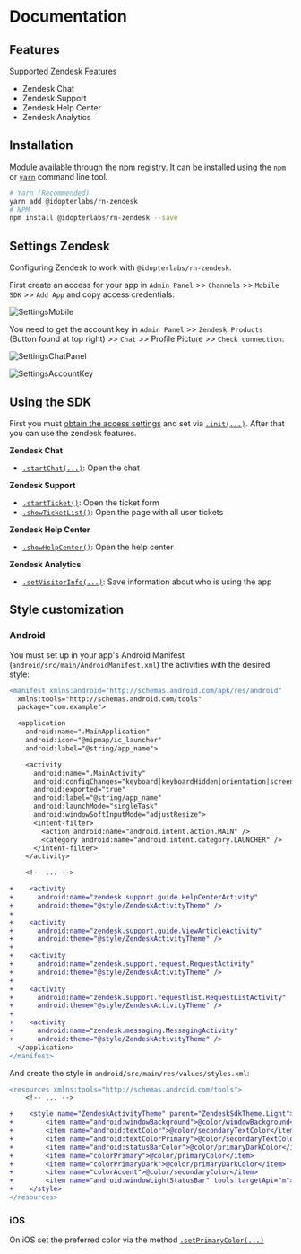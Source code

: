 # Documentation

## Features

Supported Zendesk Features

- Zendesk Chat
- Zendesk Support
- Zendesk Help Center
- Zendesk Analytics

## Installation

Module available through the [npm registry](https://www.npmjs.com/). It can be installed using the [`npm`](https://docs.npmjs.com/getting-started/installing-npm-packages-locally) or [`yarn`](https://yarnpkg.com/en/) command line tool.

```sh
# Yarn (Recommended)
yarn add @idopterlabs/rn-zendesk
# NPM 
npm install @idopterlabs/rn-zendesk --save
```

## Settings Zendesk

Configuring Zendesk to work with `@idopterlabs/rn-zendesk`.

First create an access for your app in `Admin Panel` >> `Channels` >> `Mobile SDK` >> `Add App` and copy access credentials:

![SettingsMobile](media://SettingsMobile.png)

You need to get the account key in `Admin Panel` >> `Zendesk Products` (Button found at top right) >> `Chat` >> Profile Picture >> `Check connection`:

![SettingsChatPanel](media://SettingsChatPanel.png)

![SettingsAccountKey](media://SettingsAccountKey.png)

## Using the SDK

First you must [obtain the access settings](#settings-zendesk) and set via [`.init(...)`](modules.html#init). After that you can use the zendesk features.

**Zendesk Chat**
- [`.startChat(...)`](modules.html#startChat): Open the chat

**Zendesk Support**
- [`.startTicket()`](modules.html#startTicket): Open the ticket form
- [`.showTicketList()`](modules.html#showTicketList): Open the page with all user tickets

**Zendesk Help Center**
- [`.showHelpCenter()`](modules.html#showHelpCenter): Open the help center

**Zendesk Analytics**
- [`.setVisitorInfo(...)`](modules.html#setVisitorInfo): Save information about who is using the app

## Style customization

### Android
You must set up in your app's Android Manifest (`android/src/main/AndroidManifest.xml`) the activities with the desired style: 

```diff
<manifest xmlns:android="http://schemas.android.com/apk/res/android"
  xmlns:tools="http://schemas.android.com/tools"
  package="com.example">

  <application
    android:name=".MainApplication"
    android:icon="@mipmap/ic_launcher"
    android:label="@string/app_name">

    <activity
      android:name=".MainActivity"
      android:configChanges="keyboard|keyboardHidden|orientation|screenSize|uiMode"
      android:exported="true"
      android:label="@string/app_name"
      android:launchMode="singleTask"
      android:windowSoftInputMode="adjustResize">
      <intent-filter>
        <action android:name="android.intent.action.MAIN" />
        <category android:name="android.intent.category.LAUNCHER" />
      </intent-filter>
    </activity>

    <!-- ... -->

+    <activity
+      android:name="zendesk.support.guide.HelpCenterActivity"
+      android:theme="@style/ZendeskActivityTheme" />
+
+    <activity
+      android:name="zendesk.support.guide.ViewArticleActivity"
+      android:theme="@style/ZendeskActivityTheme" />
+
+    <activity
+      android:name="zendesk.support.request.RequestActivity"
+      android:theme="@style/ZendeskActivityTheme" />
+
+    <activity
+      android:name="zendesk.support.requestlist.RequestListActivity"
+      android:theme="@style/ZendeskActivityTheme" />
+
+    <activity
+      android:name="zendesk.messaging.MessagingActivity"
+      android:theme="@style/ZendeskActivityTheme" />
  </application>
</manifest>
```

And create the style in `android/src/main/res/values/styles.xml`:

```diff
<resources xmlns:tools="http://schemas.android.com/tools">
    <!-- ... -->

+    <style name="ZendeskActivityTheme" parent="ZendeskSdkTheme.Light">
+        <item name="android:windowBackground">@color/windowBackground</item>
+        <item name="android:textColor">@color/secondaryTextColor</item>
+        <item name="android:textColorPrimary">@color/secondaryTextColor</item>
+        <item name="android:statusBarColor">@color/primaryDarkColor</item>
+        <item name="colorPrimary">@color/primaryColor</item>
+        <item name="colorPrimaryDark">@color/primaryDarkColor</item>
+        <item name="colorAccent">@color/secondaryColor</item>
+        <item name="android:windowLightStatusBar" tools:targetApi="m">false</item>
+    </style>
</resources>
```

### iOS

On iOS set the preferred color via the method [`.setPrimaryColor(...)`](modules.html#setPrimaryColor)
